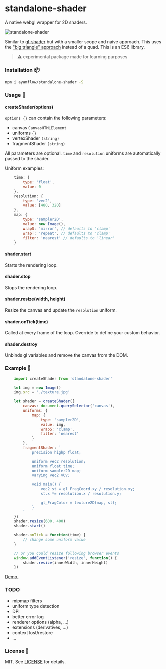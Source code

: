 # standalone-shader

A native webgl wrapper for 2D shaders.

![standalone-shader](https://i.imgur.com/osvHp7f.jpg)

Similar to [gl-shader](https://github.com/stackgl/gl-shader) but with a smaller scope and naive approach.
This uses the ["big triangle" approach](https://michaldrobot.com/2014/04/01/gcn-execution-patterns-in-full-screen-passes/) instead of a quad.
This is an ES6 library.

> :warning: experimental package made for learning purposes

### Installation :package:

```bash
npm i ayamflow/standalone-shader -S
```

### Usage :book:

#### createShader(options)
`options {}` can contain the following parameters:
- canvas `CanvasHTMLElement`
- uniforms `{}`
- vertexShader `(string)`
- fragmentShader `(string)`

All parameters are optional.
`time` and `resolution` uniforms are automatically passed to the shader.

Uniform examples:

```js
    time: {
        type: 'float',
        value: 0
    },
    resolution: {
        type: 'vec2',
        value: [480, 320]
    },
    map: {
        type: 'sampler2D',
        value: new Image(),
        wrapS: 'mirror', // defaults to 'clamp'
        wrapT: 'repeat', // defaults to 'clamp'
        filter: 'nearest' // defaults to 'linear'
    }
```

#### shader.start
Starts the rendering loop.

#### shader.stop
Stops the rendering loop.

#### shader.resize(width, height)
Resize the canvas and update the `resolution` uniform.

#### shader.onTick(time)
Called at every frame of the loop. Override to define your custom behavior.

#### shader.destroy
Unbinds gl variables and remove the canvas from the DOM.

### Example :floppy_disk:

```js
    import createShader from 'standalone-shader'

    let img = new Image()
    img.src = './texture.jpg'

    let shader = createShader({
        canvas: document.querySelector('canvas'),
        uniforms: {
            map: {
                type: 'sampler2D',
                value: img,
                wrapS: 'clamp',
                filter: 'nearest'
            }
        },
        fragmentShader: `
            precision highp float;

            uniform vec2 resolution;
            uniform float time;
            uniform sampler2D map;
            varying vec2 vUv;

            void main() {
                vec2 st = gl_FragCoord.xy / resolution.xy;
                st.x *= resolution.x / resolution.y;

                gl_FragColor = texture2D(map, st);
            }
        `
    })
    shader.resize(600, 400)
    shader.start()

    shader.onTick = function(time) {
        // change some uniform value
    }

    // or you could resize following browser events
    window.addEventListener('resize', function() {
        shader.resize(innerWidth, innerHeight)
    })

```
[Demo.](https://ayamflow.github.io/standalone-shader/demo/index.html)

### TODO
- mipmap filters
- uniform type detection
- DPI
- better error log
- renderer options (alpha, ...)
- extensions (derivatives, ...)
- context lost/restore
- ...

### License :pencil:

MIT. See [LICENSE](http://github.com/ayamflow/standalone-shader/blob/master/LICENSE) for details.